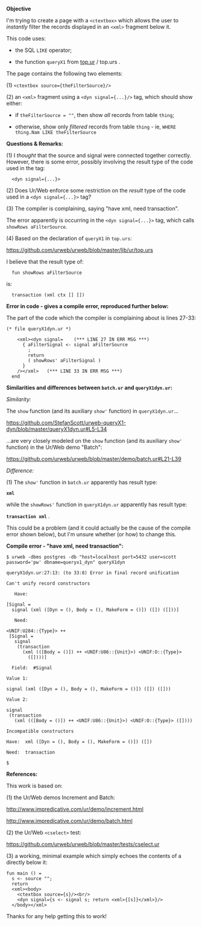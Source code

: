 **Objective**

I'm trying to create a page with a `<ctextbox>` which allows the user to *instantly* filter the records displayed in an `<xml>` fragment below it.

This code uses:

- the SQL `LIKE` operator;

- the function `queryX1` from [top.ur](https://github.com/urweb/urweb/blob/master/lib/ur/top.urs#L205-L208) / top.urs .

The page contains the following two elements:

(1) `<ctextbox source={theFilterSource}/>`

(2) an `<xml>` fragment using a `<dyn signal={...}/>` tag, which should show either:

- if `theFilterSource = ""`, then show *all* records from table `thing`;

- otherwise, show only *filtered* records from table `thing` - ie, `WHERE thing.Nam LIKE theFilterSource`


**Questions & Remarks:**

(1) I *thought* that the source and signal were connected together correctly. However, there is some error, possibly involving the result type of the code used in the tag: 
```
  <dyn signal={...}>
```

(2) Does Ur/Web enforce some restriction on the *result* type of the code used in a `<dyn signal={...}>` tag?


(3) The compiler is complaining, saying "have xml, need transaction". 

The error apparently is occurring in the `<dyn signal={...}>` tag, which calls `showRows aFilterSource`.


(4) Based on the declaration of `queryX1` in `top.urs`:

  https://github.com/urweb/urweb/blob/master/lib/ur/top.urs

I believe that the result type of:
```
  fun showRows aFilterSource
```
is:
```
  transaction (xml ctx [] [])
```


**Error in code - gives a compile error, reproduced further below:**

The part of the code which the compiler is complaining about is lines 27-33:
```
(* file queryX1dyn.ur *)

    <xml><dyn signal=    (*** LINE 27 IN ERR MSG ***)
      { aFilterSignal <- signal aFilterSource
        ;
        return
        ( showRows' aFilterSignal )
      } 
    /></xml>   (*** LINE 33 IN ERR MSG ***)
  end
```

**Similarities and differences between `batch.ur` and `queryX1dyn.ur`:**

*Similarity:*

The `show` function (and its auxiliary `show'` function) in `queryX1dyn.ur`...

https://github.com/StefanScott/urweb-queryX1-dyn/blob/master/queryX1dyn.ur#L5-L34

...are very closely modeled on the `show` function (and its auxiliary `show'` function) in the Ur/Web demo "Batch":

  https://github.com/urweb/urweb/blob/master/demo/batch.ur#L21-L39


*Difference:*

(1) The `show'` function in `batch.ur` apparently has result type:

  **`xml`**

while the `showRows'` function in `queryX1dyn.ur` apparently has result type:

  **`transaction xml`** .

This could be a problem (and it could actually be the cause of the compile error shown below), but I'm unsure whether (or how) to change this.


**Compile error - "have xml, need transaction":**
```
$ urweb -dbms postgres -db "host=localhost port=5432 user=scott password='pw' dbname=queryx1_dyn" queryX1dyn

queryX1dyn.ur:27:13: (to 33:8) Error in final record unification

Can't unify record constructors

   Have: 

[Signal =
  signal (xml ([Dyn = (), Body = (), MakeForm = ()]) ([]) ([]))]

   Need: 

<UNIF:U284::{Type}> ++
 [Signal =
   signal
    (transaction
      (xml (([Body = ()]) ++ <UNIF:U86::{Unit}>) <UNIF:O::{Type}>
        ([])))]

  Field:  #Signal

Value 1: 

signal (xml ([Dyn = (), Body = (), MakeForm = ()]) ([]) ([]))

Value 2: 

signal
 (transaction
   (xml (([Body = ()]) ++ <UNIF:U86::{Unit}>) <UNIF:O::{Type}> ([])))

Incompatible constructors

Have:  xml ([Dyn = (), Body = (), MakeForm = ()]) ([])

Need:  transaction

$ 
```

**References:**

This work is based on:

(1) the Ur/Web demos Increment and Batch:

  http://www.impredicative.com/ur/demo/increment.html

  http://www.impredicative.com/ur/demo/batch.html

(2) the Ur/Web `<cselect>` test:

  https://github.com/urweb/urweb/blob/master/tests/cselect.ur

(3) a working, minimal example which simply echoes the contents of a <ctextbox> directly below it:
```
fun main () =
  s <- source "";
  return 
  <xml><body>
    <ctextbox source={s}/><br/>
    <dyn signal={s <- signal s; return <xml>{[s]}</xml>}/>
  </body></xml>
```

Thanks for any help getting this to work!

###

